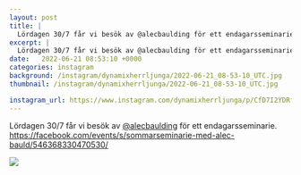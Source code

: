 ```yaml
---
layout: post
title: |
  Lördagen 30/7 får vi besök av @alecbaulding för ett endagarsseminarie
excerpt: |
  Lördagen 30/7 får vi besök av @alecbaulding för ett endagarsseminarie. https://facebook.com/events/s/sommarseminarie-med-alec-bauld/546368330470530/
date:   2022-06-21 08:53:10 +0000
categories: instagram
background: /instagram/dynamixherrljunga/2022-06-21_08-53-10_UTC.jpg
thumbnail: /instagram/dynamixherrljunga/2022-06-21_08-53-10_UTC.jpg

instagram_url: https://www.instagram.com/dynamixherrljunga/p/CfD7I2YDRfw
---
```

Lördagen 30/7 får vi besök av [@alecbaulding](https://www.instagram.com/alecbaulding/) för ett endagarsseminarie. https://facebook.com/events/s/sommarseminarie-med-alec-bauld/546368330470530/



<img src='{{ site.baseurl }}/instagram/dynamixherrljunga/2022-06-21_08-53-10_UTC.jpg' class='img-fluid' />
